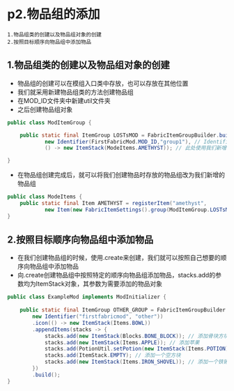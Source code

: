 # p2.物品组的添加

    1.物品组类的创建以及物品组对象的创建
    2.按照目标顺序向物品组中添加物品

## 1.物品组类的创建以及物品组对象的创建
- 物品组的创建可以在模组入口类中存放，也可以存放在其他位置
- 我们就采用新建物品组类的方法创建物品组
- 在MOD_ID文件夹中新建util文件夹
- 之后创建物品组对象
```java
public class ModItemGroup {

    public static final ItemGroup LOSTsMOD = FabricItemGroupBuilder.build( // 使用.build来创建物品组
            new Identifier(FirstFabricMod.MOD_ID,"group1"), // Identifier依旧需要两个参数
            () -> new ItemStack(ModeItems.AMETHYST)); // 此处使用我们新增物品当作该物品组的图标

}
```
- 在物品组创建完成后，就可以将我们创建物品时存放的物品组改为我们新增的物品组
```java
public class ModeItems {
    public static final Item AMETHYST = registerItem("amethyst",
            new Item(new FabricItemSettings().group(ModItemGroup.LOSTsMOD).maxCount(64)));
}
```

## 2.按照目标顺序向物品组中添加物品
- 在我们创建物品组的时候，使用.create来创建，我们就可以按照自己想要的顺序向物品组中添加物品
- 向.create创建物品组中按照特定的顺序向物品组添加物品，stacks.add的参数均为ItemStack对象，其参数为需要添加的物品对象
```java
public class ExampleMod implements ModInitializer {
    
	public static final ItemGroup OTHER_GROUP = FabricItemGroupBuilder.create(
		new Identifier("firstfabricmod", "other"))
		.icon(() -> new ItemStack(Items.BOWL))
		.appendItems(stacks -> {
			stacks.add(new ItemStack(Blocks.BONE_BLOCK)); // 添加骨块方块
			stacks.add(new ItemStack(Items.APPLE)); // 添加苹果
			stacks.add(PotionUtil.setPotion(new ItemStack(Items.POTION), Potions.WATER)); // 添加一个装满水的水瓶
			stacks.add(ItemStack.EMPTY); // 添加一个空方块
			stacks.add(new ItemStack(Items.IRON_SHOVEL)); // 添加一个铁锹
		})
		.build();
}
```
